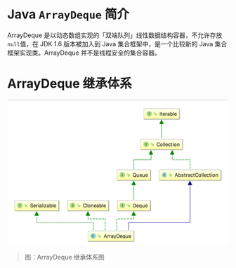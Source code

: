 # Java `ArrayDeque` 简介

ArrayDeque 是以动态数组实现的「双端队列」线性数据结构容器，不允许存放`null`值，在 JDK 1.6 版本被加入到 Java 集合框架中，是一个比较新的 Java 集合框架实现类。ArrayDeque 并不是线程安全的集合容器。

# ArrayDeque 继承体系

![Collections-ArrayDeque-1-Hierarchy][Collections-ArrayDeque-1-Hierarchy]

> 图：ArrayDeque 继承体系图




[Collections-ArrayDeque-1-Hierarchy]: ../../images/Collections-ArrayDeque-1-Hierarchy.png

<!-- EOF -->
